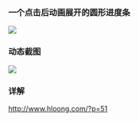### 一个点击后动画展开的圆形进度条
![](https://raw.githubusercontent.com/tmacsky/CricleBarDemo/master/device-2015-03-21-174254.jpg)
### 动态截图
![](https://github.com/hloong/CricleBarDemo/blob/master/1428637518665.gif)

### 详解
http://www.hloong.com/?p=51
